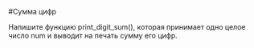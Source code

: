 #Сумма цифр

Напишите функцию print_digit_sum(), которая принимает одно целое число num и выводит на печать сумму его цифр.